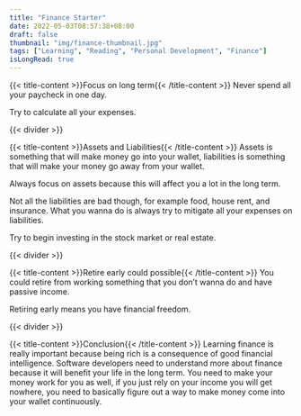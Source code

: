 ```yaml
---
title: "Finance Starter"
date: 2022-05-03T08:57:38+08:00
draft: false
thumbnail: "img/finance-thumbnail.jpg"
tags: ["Learning", "Reading", "Personal Development", "Finance"]
isLongRead: true
---
```

{{< title-content >}}Focus on long term{{< /title-content >}}
Never spend all your paycheck in one day.

Try to calculate all your expenses.

{{< divider >}}

{{< title-content >}}Assets and Liabilities{{< /title-content >}}
Assets is something that will make money go into your wallet, liabilities is something that will make your money go away from your wallet.

Always focus on assets because this will affect you a lot in the long term.

Not all the liabilities are bad though, for example food, house rent, and insurance. What you wanna do is always try to mitigate all your expenses on liabilities. 

Try to begin investing in the stock market or real estate.

{{< divider >}}

{{< title-content >}}Retire early could possible{{< /title-content >}}
You could retire from working something that you don’t wanna do and have passive income.

Retiring early means you have financial freedom.

{{< divider >}}

{{< title-content >}}Conclusion{{< /title-content >}}
Learning finance is really important because being rich is a consequence of good financial intelligence. Software developers need to understand more about finance because it will benefit your life in the long term. You need to make your money work for you as well, if you just rely on your income you will get nowhere, you need to basically figure out a way to make money come into your wallet continuously.

